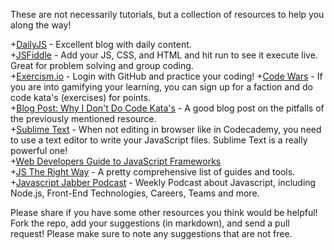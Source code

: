 These are not necessarily tutorials, but a collection of resources to help you along the way!  

+[DailyJS](http://dailyjs.com/) - Excellent blog with daily content.  
+[JSFiddle](http://jsfiddle.net/) - Add your JS, CSS, and HTML and hit run to see it execute live. Great for problem solving and group coding.  
+[Exercism.io](http://exercism.io/) - Login with GitHub and practice your coding!
+[Code Wars](http://www.codewars.com/about) - If you are into gamifying your learning, you can sign up for a faction and do code kata's (exercises) for points.  
+[Blog Post: Why I Don't Do Code Kata's](https://hackhands.com/dont-code-katas/) - A good blog post on the pitfalls of the previously mentioned resource.  
+[Sublime Text](http://www.sublimetext.com/) - When not editing in browser like in Codecademy, you need to use a text editor to write your JavaScript files. Sublime Text is a really powerful one!  
+[Web Developers Guide to JavaScript Frameworks](http://community.rightpoint.com/blogs/viewpoint/archive/2015/01/01/a-web-developer-s-guide-to-javascript-frameworks.aspx)  
+[JS The Right Way](http://jstherightway.org/) - A pretty comprehensive list of guides and tools.
+[Javascript Jabber Podcast](http://devchat.tv/js-jabber) - Weekly Podcast about Javascript, including Node.js, Front-End Technologies, Careers, Teams and more. 

Please share if you have some other resources you think would be helpful! Fork the repo, add your suggestions (in markdown), and send a pull request! Please make sure to note any suggestions that are not free.
